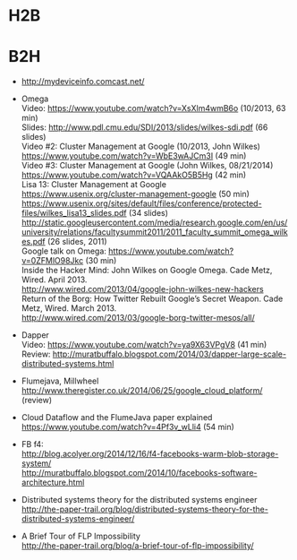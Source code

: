 # H2B


# B2H

* http://mydeviceinfo.comcast.net/

* Omega
<br>Video: https://www.youtube.com/watch?v=XsXlm4wmB6o (10/2013, 63 min)
<br>Slides: http://www.pdl.cmu.edu/SDI/2013/slides/wilkes-sdi.pdf (66 slides)
<br>Video #2: Cluster Management at Google (10/2013, John Wilkes)
<br>https://www.youtube.com/watch?v=WbE3wAJCm3I (49 min)
<br>Video #3: Cluster Management at Google (John Wilkes, 08/21/2014)
<br>https://www.youtube.com/watch?v=VQAAkO5B5Hg (42 min)
<br>Lisa 13: Cluster Management at Google 
<br>https://www.usenix.org/cluster-management-google (50 min)
<br>https://www.usenix.org/sites/default/files/conference/protected-files/wilkes_lisa13_slides.pdf (34 slides)
<br>http://static.googleusercontent.com/media/research.google.com/en/us/university/relations/facultysummit2011/2011_faculty_summit_omega_wilkes.pdf (26 slides, 2011)
<br>Google talk on Omega: https://www.youtube.com/watch?v=0ZFMlO98Jkc (30 min)
<br>Inside the Hacker Mind: John Wilkes on Google Omega. Cade Metz, Wired. April 2013.
<br>http://www.wired.com/2013/04/google-john-wilkes-new-hackers
<br>Return of the Borg: How Twitter Rebuilt Google’s Secret Weapon. Cade Metz, Wired. March 2013.
<br>http://www.wired.com/2013/03/google-borg-twitter-mesos/all/


* Dapper
<br>Video: https://www.youtube.com/watch?v=ya9X63VPgV8 (41 min)
<br>Review: http://muratbuffalo.blogspot.com/2014/03/dapper-large-scale-distributed-systems.html

* Flumejava, Millwheel 
<br>http://www.theregister.co.uk/2014/06/25/google_cloud_platform/ (review)

* Cloud Dataflow and the FlumeJava paper explained
<br>https://www.youtube.com/watch?v=4Pf3v_wLli4 (54 min)

* FB f4:
<br>http://blog.acolyer.org/2014/12/16/f4-facebooks-warm-blob-storage-system/
<br>http://muratbuffalo.blogspot.com/2014/10/facebooks-software-architecture.html

* Distributed systems theory for the distributed systems engineer
<br>http://the-paper-trail.org/blog/distributed-systems-theory-for-the-distributed-systems-engineer/

* A Brief Tour of FLP Impossibility
<br>http://the-paper-trail.org/blog/a-brief-tour-of-flp-impossibility/

